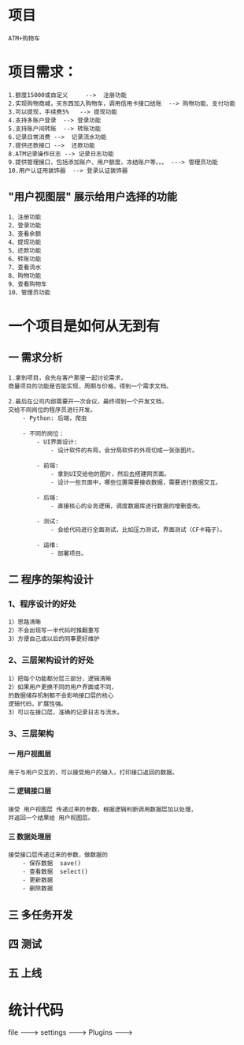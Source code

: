 # 项目
    ATM+购物车

# 项目需求：
    1.额度15000或自定义     -->  注册功能
    2.实现购物商城，买东西加入购物车，调用信用卡接口结账  --> 购物功能、支付功能
    3.可以提现，手续费5%   --> 提现功能
    4.支持多账户登录  --> 登录功能
    5.支持账户间转账  --> 转账功能
    6.记录日常消费 -->  记录流水功能
    7.提供还款接口 -->  还款功能
    8.ATM记录操作日志 --> 记录日志功能
    9.提供管理接口，包括添加账户、用户额度，冻结账户等。。。 ---> 管理员功能
    10.用户认证用装饰器  --> 登录认证装饰器

## "用户视图层" 展示给用户选择的功能
    1、注册功能
    2、登录功能
    3、查看余额
    4、提现功能
    5、还款功能
    6、转账功能
    7、查看流水
    8、购物功能
    9、查看购物车
    10、管理员功能

# 一个项目是如何从无到有
## 一 需求分析
    1.拿到项目，会先在客户那里一起讨论需求，
    商量项目的功能是否能实现，周期与价格，得到一个需求文档。
    
    2.最后在公司内部需要开一次会议，最终得到一个开发文档，
    交给不同岗位的程序员进行开发。
        - Python: 后端，爬虫
        
        - 不同的岗位：
            - UI界面设计:
                - 设计软件的布局，会分局软件的外观切成一张张图片。
            
            - 前端:
                - 拿到UI交给他的图片，然后去搭建网页面。
                - 设计一些页面中，哪些位置需要接收数据，需要进行数据交互。
            
            - 后端:
                - 直接核心的业务逻辑，调度数据库进行数据的增删查改。
            
            - 测试:
                - 会给代码进行全面测试，比如压力测试，界面测试（CF卡箱子）。
            
            - 运维:
                - 部署项目。

## 二 程序的架构设计
### 1、程序设计的好处
    1）思路清晰
    2）不会出现写一半代码时推翻重写
    3）方便自己或以后的同事更好维护
    
### 2、三层架构设计的好处
    1）把每个功能都分层三部分，逻辑清晰
    2）如果用户更换不同的用户界面或不同，
    的数据储存机制都不会影响接口层的核心
    逻辑代码，扩展性强。
    3）可以在接口层，准确的记录日志与流水。
    
### 3、三层架构
#### 一 用户视图层
    用于与用户交互的，可以接受用户的输入，打印接口返回的数据。
    
#### 二 逻辑接口层
    接受 用户视图层 传递过来的参数，根据逻辑判断调用数据层加以处理，
    并返回一个结果给 用户视图层。
    
#### 三 数据处理层
    接受接口层传递过来的参数，做数据的 
        - 保存数据  save()
        - 查看数据  select()
        - 更新数据
        - 删除数据

## 三 多任务开发
## 四 测试
## 五 上线



# 统计代码
file ---> settings ---> Plugins ---> 